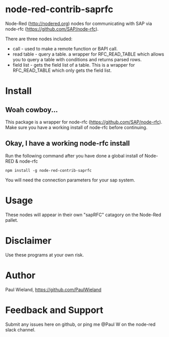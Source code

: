 # node-red-contrib-saprfc

Node-Red (http://nodered.org) nodes for communicating with SAP via node-rfc (https://github.com/SAP/node-rfc).

There are three nodes included:

* call - used to make a remote function or BAPI call.
* read table - query a table. a wrapper for RFC\_READ\_TABLE which allows you to query a table with conditions and returns parsed rows.
* field list - gets the field list of a table. This is a wrapper for RFC\_READ\_TABLE which only gets the field list.


# Install

## Woah cowboy...
This package is a wrapper for node-rfc (https://github.com/SAP/node-rfc). Make sure you have a working install of node-rfc before continuing.

## Okay, I have a working node-rfc install
Run the following command after you have done a global install of Node-RED & node-rfc

	npm install -g node-red-contrib-saprfc

You will need the connection parameters for your sap system.

# Usage

These nodes will appear in their own "sapRFC" catagory on the Node-Red pallet.


# Disclaimer

Use these programs at your own risk.

# Author

Paul Wieland, https://github.com/PaulWieland

# Feedback and Support

Submit any issues here on github, or ping me @Paul W on the node-red slack channel.
